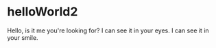 # helloWorld2


Hello, is it me you're looking for?
I can see it in your eyes.  I can see it in your smile.